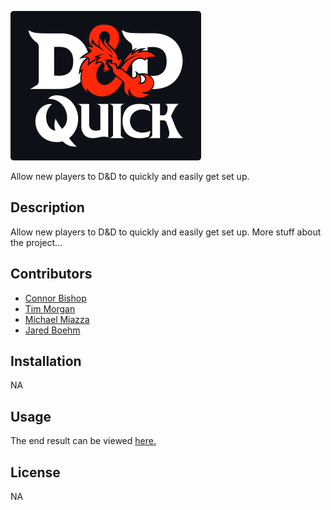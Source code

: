 ![logo](assets/img/logo_dark.png)

Allow new players to D&amp;D to quickly and easily get set up.

## Description
Allow new players to D&amp;D to quickly and easily get set up. More stuff about the project...

## Contributors
- [Connor Bishop](https://github.com/crypticsurfer)
- [Tim Morgan](https://github.com/tmorgan-dev)
- [Michael Miazza](https://github.com/FullStackCodingEngineer)
- [Jared Boehm](https://github.com/JaredBoehm)


## Installation

NA

## Usage

The end result can be viewed [here.](https://jaredboehm.github.io/dnd-quick/)

## License

NA
